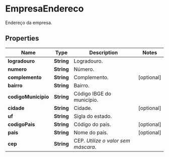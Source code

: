 

# EmpresaEndereco

Endereço da empresa.

## Properties

| Name | Type | Description | Notes |
|------------ | ------------- | ------------- | -------------|
|**logradouro** | **String** | Logradouro. |  |
|**numero** | **String** | Número. |  |
|**complemento** | **String** | Complemento. |  [optional] |
|**bairro** | **String** | Bairro. |  |
|**codigoMunicipio** | **String** | Código IBGE do município. |  |
|**cidade** | **String** | Cidade. |  [optional] |
|**uf** | **String** | Sigla do estado. |  |
|**codigoPais** | **String** | Código do país. |  [optional] |
|**pais** | **String** | Nome do país. |  [optional] |
|**cep** | **String** | CEP.    *Utilize o valor sem máscara*. |  |



